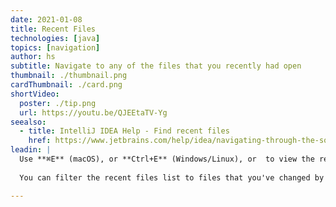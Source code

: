 ```yaml
---
date: 2021-01-08
title: Recent Files
technologies: [java]
topics: [navigation]
author: hs
subtitle: Navigate to any of the files that you recently had open
thumbnail: ./thumbnail.png
cardThumbnail: ./card.png
shortVideo:
  poster: ./tip.png
  url: https://youtu.be/QJEEtaTV-Yg
seealso:
  - title: IntelliJ IDEA Help - Find recent files
    href: https://www.jetbrains.com/help/idea/navigating-through-the-source-code.html#recent_files
leadin: |
  Use **⌘E** (macOS), or **Ctrl+E** (Windows/Linux), or  to view the recent files and access windows that don't have shortcuts by typing them straight into the dialog. 
   
  You can filter the recent files list to files that you've changed by using the same shortcut again.

---
```

